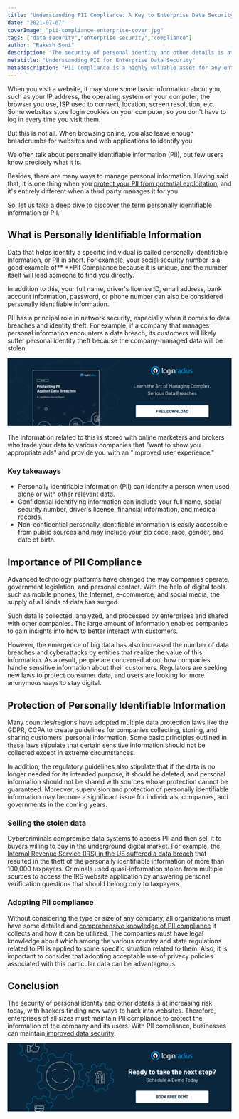 ```yaml
---
title: "Understanding PII Compliance: A Key to Enterprise Data Security"
date: "2021-07-07"
coverImage: "pii-compliance-enterprise-cover.jpg"
tags: ["data security","enterprise security","compliance"] 
author: "Rakesh Soni"
description: "The security of personal identity and other details is at increasing risk today, with hackers finding new ways to hack into websites. Therefore, enterprises of all sizes must maintain PII compliance to protect the information of the company and its users."
metatitle: "Understanding PII for Enterprise Data Security"
metadescription: "PII Compliance is a highly valuable asset for any enterprise that needs to be protected. Read to understand the need for PII compliance in today’s advanced world."
---
```


When you visit a website, it may store some basic information about you, such as your IP address, the operating system on your computer, the browser you use, ISP used to connect, location, screen resolution, etc. Some websites store login cookies on your computer, so you don't have to log in every time you visit them. 

But this is not all. When browsing online, you also leave enough breadcrumbs for websites and web applications to identify you. 

We often talk about personally identifiable information (PII), but few users know precisely what it is. 

Besides, there are many ways to manage personal information. Having said that, it is one thing when you [protect your PII from potential exploitation](https://www.loginradius.com/blog/identity/consumer-data-privacy-security/), and it's entirely different when a third party manages it for you. 

So, let us take a deep dive to discover the term personally identifiable information or PII.


## What is Personally Identifiable Information

Data that helps identify a specific individual is called personally identifiable information, or PII in short. For example, your social security number is a good example of** **PII Compliance because it is unique, and the number itself will lead someone to find you directly.

 In addition to this, your full name, driver's license ID, email address, bank account information, password, or phone number can also be considered personally identifiable information.

PII has a principal role in network security, especially when it comes to data breaches and identity theft. For example, if a company that manages personal information encounters a data breach, its customers will likely suffer personal identity theft because the company-managed data will be stolen.

[![RP-Protecting-PII-Against-Data-Breaches](RP-Protecting-PII-Against-Data-Breaches.png)](https://www.loginradius.com/resource/pii-data-breach-report/)

The information related to this is stored with online marketers and brokers who trade your data to various companies that "want to show you appropriate ads" and provide you with an "improved user experience."


### Key takeaways

* Personally identifiable information (PII) can identify a person when used alone or with other relevant data.
* Confidential identifying information can include your full name, social security number, driver's license, financial information, and medical records.
* Non-confidential personally identifiable information is easily accessible from public sources and may include your zip code, race, gender, and date of birth.


## Importance of PII Compliance

Advanced technology platforms have changed the way companies operate, government legislation, and personal contact. With the help of digital tools such as mobile phones, the Internet, e-commerce, and social media, the supply of all kinds of data has surged.

Such data is collected, analyzed, and processed by enterprises and shared with other companies. The large amount of information enables companies to gain insights into how to better interact with customers.

However, the emergence of big data has also increased the number of data breaches and cyberattacks by entities that realize the value of this information. As a result, people are concerned about how companies handle sensitive information about their customers. Regulators are seeking new laws to protect consumer data, and users are looking for more anonymous ways to stay digital.


## Protection of Personally Identifiable Information

Many countries/regions have adopted multiple data protection laws like the GDPR, CCPA to create guidelines for companies collecting, storing, and sharing customers' personal information. Some basic principles outlined in these laws stipulate that certain sensitive information should not be collected except in extreme circumstances.

In addition, the regulatory guidelines also stipulate that if the data is no longer needed for its intended purpose, it should be deleted, and personal information should not be shared with sources whose protection cannot be guaranteed. Moreover, supervision and protection of personally identifiable information may become a significant issue for individuals, companies, and governments in the coming years.


### Selling the stolen data

Cybercriminals compromise data systems to access PII and then sell it to buyers willing to buy in the underground digital market. For example, the [Internal Revenue Service (IRS) in the US suffered a data breach](https://www.usatoday.com/story/tech/2015/05/26/irs-breach-100000-accounts-get-transcript/27980049/) that resulted in the theft of the personally identifiable information of more than 100,000 taxpayers. Criminals used quasi-information stolen from multiple sources to access the IRS website application by answering personal verification questions that should belong only to taxpayers.


### Adopting PII compliance

Without considering the type or size of any company, all organizations must have some detailed and [comprehensive knowledge of PII compliance](https://www.loginradius.com/blog/identity/privacy-compliance/) it collects and how it can be utilized. The companies must have legal knowledge about which among the various country and state regulations related to PII is applied to some specific situation related to them. Also, it is important to consider that adopting acceptable use of privacy policies associated with this particular data can be advantageous.


## Conclusion

The security of personal identity and other details is at increasing risk today, with hackers finding new ways to hack into websites. Therefore, enterprises of all sizes must maintain PII compliance to protect the information of the company and its users. With PII compliance, businesses can maintain[ improved data security](https://www.loginradius.com/blog/identity/data-security-best-practices/). 



[![book-a-demo-loginradius](../../assets/book-a-demo-loginradius.png)](https://www.loginradius.com/book-a-demo/)
